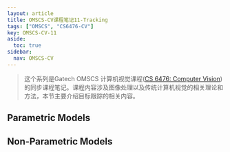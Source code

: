 ```yaml
---
layout: article
title: OMSCS-CV课程笔记11-Tracking
tags: ["OMSCS", "CS6476-CV"]
key: OMSCS-CV-11
aside:
  toc: true
sidebar:
  nav: OMSCS-CV
---
```


> 这个系列是Gatech OMSCS 计算机视觉课程([CS 6476: Computer Vision](https://omscs.gatech.edu/cs-6476-computer-vision))的同步课程笔记。课程内容涉及图像处理以及传统计算机视觉的相关理论和方法，本节主要介绍目标跟踪的相关内容。
<!--more-->

## Parametric Models

## Non-Parametric Models